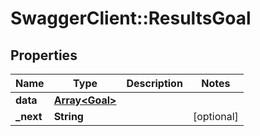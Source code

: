 # SwaggerClient::ResultsGoal

## Properties
Name | Type | Description | Notes
------------ | ------------- | ------------- | -------------
**data** | [**Array&lt;Goal&gt;**](Goal.md) |  | 
**_next** | **String** |  | [optional] 


